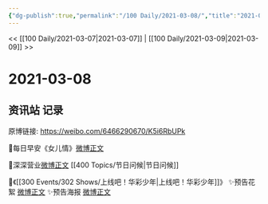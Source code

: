 ```yaml
---
{"dg-publish":true,"permalink":"/100 Daily/2021-03-08/","title":"2021-03-08","created":"2023-04-09T14:49:56.498+08:00","updated":"2023-04-09T14:50:39.969+08:00"}
---
```



<< [[100 Daily/2021-03-07\|2021-03-07]] | [[100 Daily/2021-03-09\|2021-03-09]] >>

# 2021-03-08

## 资讯站 记录

原博链接: https://weibo.com/6466290670/K5i6RbUPk

🌟每日早安《女儿情》[微博正文](https://weibo.com/detail/4612398919454125)

🌟深深营业[微博正文](https://weibo.com/detail/4612627235344169) [[400 Topics/节日问候\|节日问候]]

🌟《[[300 Events/302 Shows/上线吧！华彩少年\|上线吧！华彩少年]]》
✨预告花絮 [微博正文](https://weibo.com/detail/4612423715392252)
✨预告海报 [微博正文](https://weibo.com/detail/4612423841745713)
